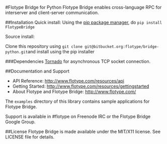 #Flotype Bridge for Python
Flotype Bridge enables cross-language RPC for interserver and client-server communication.

##Installation
Quick install: Using the [pip package manager](http://www.pip-installer.org/en/latest/index.html), do `pip install FlotypeBridge`

Source install: 

Clone this repository using `git clone git@bitbucket.org:flotype/bridge-python.git`and install using the pip installer

###Dependencies
[Tornado](http://www.tornadoweb.org) for asynchronous TCP socket connection.


##Documentation and Support
* API Reference: http://www.flotype.com/resources/api
* Getting Started: http://www.flotype.com/resources/gettingstarted
* About Flotype and Flotype Bridge: http://www.flotype.com/

The `examples` directory of this library contains sample applications for Flotype Bridge.

Support is available in #flotype on Freenode IRC or the Flotype Bridge Google Group.


##License
Flotype Bridge is made available under the MIT/X11 license. See LICENSE file for details.
